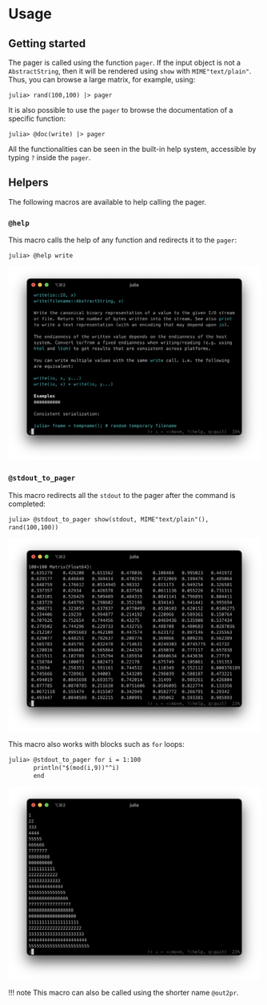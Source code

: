 Usage
=====

## Getting started

The pager is called using the function `pager`. If the input object is not a
`AbstractString`, then it will be rendered using `show` with `MIME"text/plain"`.
Thus, you can browse a large matrix, for example, using:

```julia-repl
julia> rand(100,100) |> pager
```

It is also possible to use the `pager` to browse the documentation of a specific
function:

```julia-repl
julia> @doc(write) |> pager
```

All the functionalities can be seen in the built-in help system, accessible by
typing `?` inside the `pager`.

## Helpers

The following macros are available to help calling the pager.

### `@help`

This macro calls the help of any function and redirects it to the `pager`:

```julia-repl
julia> @help write
```

![](../assets/dpr_01.png)

### `@stdout_to_pager`

This macro redirects all the `stdout` to the pager after the command is
completed:

```julia-repl
julia> @stdout_to_pager show(stdout, MIME"text/plain"(), rand(100,100))
```

![](../assets/stdout_to_pager_01.png)

This macro also works with blocks such as `for` loops:

```julia-repl
julia> @stdout_to_pager for i = 1:100
       println("$(mod(i,9))"^i)
       end
```

![](../assets/stdout_to_pager_02.png)

!!! note
    This macro can also be called using the shorter name `@out2pr`.
